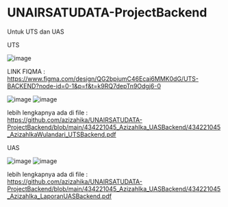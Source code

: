 # UNAIRSATUDATA-ProjectBackend
Untuk UTS dan UAS

UTS 

![image](https://github.com/user-attachments/assets/1b59a353-da77-441d-8887-19fae0022505)

LINK FIQMA : https://www.figma.com/design/QG2bpiumC46Ecai6MMK0dG/UTS-BACKEND?node-id=0-1&p=f&t=k9RQ7depTn9Odgj6-0 

![image](https://github.com/user-attachments/assets/8c8b29eb-5ca7-421f-88e1-847b96b43694)
![image](https://github.com/user-attachments/assets/7a1b2f18-59da-4622-91ab-62a8deea59d6)

lebih lengkapnya ada di file : https://github.com/azizahika/UNAIRSATUDATA-ProjectBackend/blob/main/434221045_AzizahIka_UASBackend/434221045_AzizahIkaWulandari_UTSBackend.pdf 

UAS 

![image](https://github.com/user-attachments/assets/abf3614d-5917-4313-ae6c-b4001efaa7cb)
![image](https://github.com/user-attachments/assets/c42a273c-81c0-45ba-80b5-739984ac982e)

lebih lengkapnya ada di file : https://github.com/azizahika/UNAIRSATUDATA-ProjectBackend/blob/main/434221045_AzizahIka_UASBackend/434221045_AzizahIka_LaporanUASBackend.pdf
